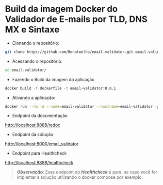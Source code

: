 
# Build da imagem Docker do Validador de E-mails por TLD, DNS MX e Sintaxe

+ Clonando o repositório:

```bash
git clone https://github.com/Renatoelho/email-validator.git email-validator
```

+ Acessando o repositório:

```bash
cd email-validator/
```

+ Fazendo o Build da imagem da aplicação

```bash
docker build -f dockerfile -t email-validator:0.0.1 .
```

+ Ativando a aplicação:

```bash
docker run --rm -d --name=email-validator --hostname=email-validator -p 8888:8888 email-validator:0.0.1 
```

+ Endpoint da documentação

[http://localhost:8888/redoc](http://localhost:8888/redoc)

+ Endpoint da solução

[http://localhost:8000/email_validator](http://localhost:8000/email_validator) 

+ Endpoint para Healthcheck

[http://localhost:8888/healthcheck](http://localhost:8888/healthcheck)

> ***Observação:*** Esse endpoint do ***Healthcheck*** é para, se caso você for implantar a solução utilizando o docker compose por exemplo.